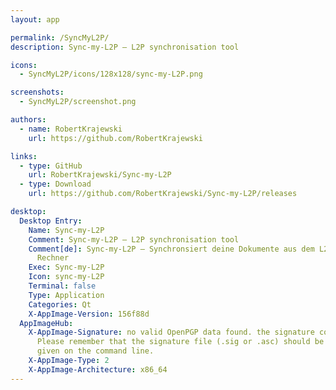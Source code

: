 ```yaml
---
layout: app

permalink: /SyncMyL2P/
description: Sync-my-L2P — L2P synchronisation tool

icons:
  - SyncMyL2P/icons/128x128/sync-my-L2P.png

screenshots:
  - SyncMyL2P/screenshot.png

authors:
  - name: RobertKrajewski
    url: https://github.com/RobertKrajewski

links:
  - type: GitHub
    url: RobertKrajewski/Sync-my-L2P
  - type: Download
    url: https://github.com/RobertKrajewski/Sync-my-L2P/releases

desktop:
  Desktop Entry:
    Name: Sync-my-L2P
    Comment: Sync-my-L2P — L2P synchronisation tool
    Comment[de]: Sync-my-L2P – Synchronsiert deine Dokumente aus dem L2P mit deinem
      Rechner
    Exec: Sync-my-L2P
    Icon: sync-my-L2P
    Terminal: false
    Type: Application
    Categories: Qt
    X-AppImage-Version: 156f88d
  AppImageHub:
    X-AppImage-Signature: no valid OpenPGP data found. the signature could not be verified.
      Please remember that the signature file (.sig or .asc) should be the first file
      given on the command line.
    X-AppImage-Type: 2
    X-AppImage-Architecture: x86_64
---
```

